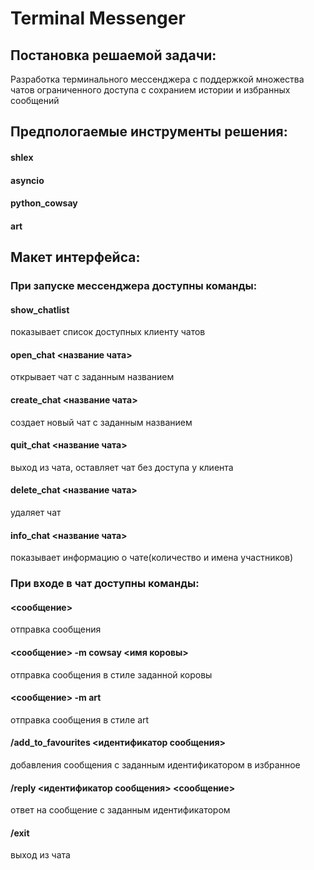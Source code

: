 # Terminal Messenger

## Постановка решаемой задачи:
Разработка терминального мессенджера с поддержкой множества чатов
ограниченного доступа с сохранием истории и избранных сообщений

## Предпологаемые инструменты решения:
#### shlex
#### asyncio
#### python_cowsay
#### art

## Макет интерфейса:
### При запуске мессенджера доступны команды:
#### show_chatlist
показывает список доступных клиенту чатов
#### open_chat <название чата>
открывает чат с заданным названием
#### create_chat <название чата>
создает новый чат с заданным названием
#### quit_chat <название чата>
выход из чата, оставляет чат без доступа у клиента
#### delete_chat <название чата>
удаляет чат
#### info_chat <название чата>
показывает информацию о чате(количество и имена участников)

### При входе в чат доступны команды:
#### <сообщение>
отправка сообщения
#### <сообщение> -m cowsay <имя коровы>
отправка сообщения в стиле заданной коровы
#### <сообщение> -m art
отправка сообщения в стиле art
#### /add_to_favourites <идентификатор сообщения>
добавления сообщения с заданным идентификатором в избранное
#### /reply <идентификатор сообщения> <сообщение>
ответ на сообщение с заданным идентификатором 
#### /exit
выход из чата

